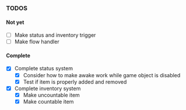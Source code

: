 ### TODOS

#### Not yet

* [ ] Make status and inventory trigger
* [ ] Make flow handler

#### Complete

* [x] Complete status system
  * [x] Consider how to make awake work while game object is disabled
  * [x] Test if item is properly added and removed
* [x] Complete inventory system
  * [x] Make uncountable item
  * [x] Make countable item